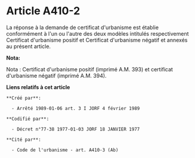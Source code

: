 # Article A410-2

La réponse à la demande de certificat d'urbanisme est établie conformément à l'un ou l'autre des deux modèles intitulés
respectivement Certificat d'urbanisme positif et Certificat d'urbanisme négatif et annexés au présent article.

**Nota:**

Nota : Certificat d'urbanisme positif (imprimé A.M. 393) et certificat d'urbanisme négatif (imprimé A.M. 394).

**Liens relatifs à cet article**

	**Créé par**:

	  - Arrêté 1989-01-06 art. 3 I JORF 4 février 1989

	**Codifié par**:

	  - Décret n°77-38 1977-01-03 JORF 18 JANVIER 1977

	**Cité par**:

	  - Code de l'urbanisme - art. A410-3 (Ab)
